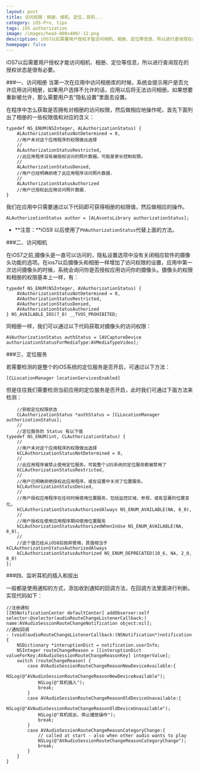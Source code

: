 ```yaml
---
layout: post
title: 访问权限：相册、相机、定位，耳机...
category: iOS-Pro, tips
tags: iOS authorization
image: /images/head-800x400/-12.png
description: iOS7以后需要用户授权才能访问相机、相册、定位等信息，所以进行查询现在的授权状态很有必要。
homepage: false
---
```


iOS7以后需要用户授权才能访问相机、相册、定位等信息，所以进行查询现在的授权状态是很有必要。


###一、访问相册
当第一次在应用中访问相册库的时候，系统会提示用户是否允许应用访问相册，如果用户选择不允许的话，应用以后将无法访问相册。如果想要重新被允许，那么需要用户去“隐私设置”里面去设置。

在程序中怎么获取是否拥有对相册的访问权限，然后做相应地操作呢，首先下面列出了相册的一些权限值和对应的含义：

```objc
typedef NS_ENUM(NSInteger, ALAuthorizationStatus) {
	ALAuthorizationStatusNotDetermined = 0, 
	//用户未对这个应用程序的权限做出选择
	//
	ALAuthorizationStatusRestricted,
	//此应用程序没有被授权访问的照片数据。可能是家长控制权限。
	//        
	ALAuthorizationStatusDenied,
	//用户已经明确拒绝了此应用程序访问照片数据.
	//            
	ALAuthorizationStatusAuthorized
	//用户已授权此应用访问照片数据.         
}
```

我们在应用中只需要通过以下代码即可获得相册的权限值，然后做相应的操作。

```
ALAuthorizationStatus author = [ALAssetsLibrary authorizationStatus];
```

* **注意：**iOS9 以后使用了`PHAuthorizationStatus`代替上面的方法。

###二、访问相机

在iOS7之前,摄像头是一直可以访问的，隐私设置选项中没有关闭相应软件的摄像头功能的选项。在ios7以后摄像头和相册一样增加了访问权限的设置，应用中第一次访问摄像头的时候，系统会询问你是否授权应用访问你的摄像头。摄像头的权限和相册的权限基本上一样，有：

```objc
typedef NS_ENUM(NSInteger, AVAuthorizationStatus) {
	AVAuthorizationStatusNotDetermined = 0,
	AVAuthorizationStatusRestricted,
	AVAuthorizationStatusDenied,
	AVAuthorizationStatusAuthorized
} NS_AVAILABLE_IOS(7_0) __TVOS_PROHIBITED;
```

同相册一样，我们可以通过以下代码获取对摄像头的访问权限：

```objc
AVAuthorizationStatus authStatus = [AVCaptureDevice authorizationStatusForMediaType:AVMediaTypeVideo];  
```

###三、定位服务

若需要检测的是整个的iOS系统的定位服务是否开启，可通过以下方法：

```objc
[CLLocationManager locationServicesEnabled] 
```

但是往往我们需要检测当前应用的定位服务是否开启，此时我们可通过下面方法来检测：

```
	//获取定位权限状态
    CLAuthorizationStatus *authStatus = [CLLocationManager authorizationStatus];
	//
	//定位服务的 Status 有以下值
typedef NS_ENUM(int, CLAuthorizationStatus) {
	//
	//用户未对这个应用程序的权限做出选择
	kCLAuthorizationStatusNotDetermined = 0,
	//
	//此应用程序被禁止使用定位服务。可能整个iOS系统的定位服务都被禁用了
	kCLAuthorizationStatusRestricted,
	// 
	//用户已明确拒绝授权此应用程序，或在设置中关闭了位置服务。
	kCLAuthorizationStatusDenied,
	//
	//用户授权应用程序在任何时候使用位置服务，包括监控区域，参观，或有显著的位置变化。 
	kCLAuthorizationStatusAuthorizedAlways NS_ENUM_AVAILABLE(NA, 8_0),
	//
	//用户授权在使用应用程序期间使用位置服务
	kCLAuthorizationStatusAuthorizedWhenInUse NS_ENUM_AVAILABLE(NA, 8_0),
	// 
	//这个值已经从iOS8后抛弃使用，其值相当于kCLAuthorizationStatusAuthorizedAlways
	kCLAuthorizationStatusAuthorized NS_ENUM_DEPRECATED(10_6, NA, 2_0, 8_0) 
};
```

###四、监听耳机的插入和拔出

一般都是使用通知的方式，添加收到通知的回调方法，在回调方法里面进行判断。实现代码如下：

```
//注册通知
[[NSNotificationCenter defaultCenter] addObserver:self selector:@selector(audioRouteChangeListenerCallback:) name:AVAudioSessionRouteChangeNotification object:nil];
//通知回调
- (void)audioRouteChangeListenerCallback:(NSNotification*)notification
{
	NSDictionary *interuptionDict = notification.userInfo;
	NSInteger routeChangeReason = [[interuptionDict valueForKey:AVAudioSessionRouteChangeReasonKey] integerValue];
	switch (routeChangeReason) {
		case AVAudioSessionRouteChangeReasonNewDeviceAvailable:{
			NSLog(@"AVAudioSessionRouteChangeReasonNewDeviceAvailable");
			NSLog(@"耳机插入");
			break;
		}
		case AVAudioSessionRouteChangeReasonOldDeviceUnavailable:{
			NSLog(@"AVAudioSessionRouteChangeReasonOldDeviceUnavailable");
			NSLog(@"耳机拔出，停止播放操作");
			break;
		}
		case AVAudioSessionRouteChangeReasonCategoryChange:{
			// called at start - also when other audio wants to play
			NSLog(@"AVAudioSessionRouteChangeReasonCategoryChange");
			break;
		}
	}
}
```












